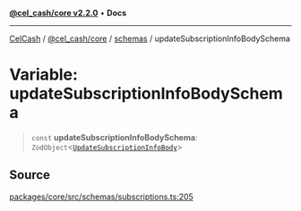 [**@cel_cash/core v2.2.0**](../../README.md) • **Docs**

***

[CelCash](../../../../packages.md) / [@cel\_cash/core](../../README.md) / [schemas](../README.md) / updateSubscriptionInfoBodySchema

# Variable: updateSubscriptionInfoBodySchema

> `const` **updateSubscriptionInfoBodySchema**: `ZodObject`\<[`UpdateSubscriptionInfoBody`](../../index/type-aliases/UpdateSubscriptionInfoBody.md)\>

## Source

[packages/core/src/schemas/subscriptions.ts:205](https://github.com/Pyxlab/celcash/blob/b57c7034bd65dcd5b083f272f9cfe6cc4ff73f7b/packages/core/src/schemas/subscriptions.ts#L205)
